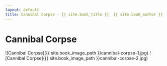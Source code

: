 ```yaml
---
layout: default
title: Cannibal Corpse - {{ site.book_title }}, {{ site.book_author }}
---
```


# Cannibal Corpse

![Cannibal Corpse]({{ site.book_image_path }}cannibal-corpse-1.jpg)
![Cannibal Corpse]({{ site.book_image_path }}cannibal-corpse-2.jpg)
